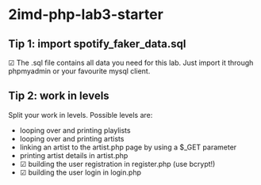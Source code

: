# 2imd-php-lab3-starter
## Tip 1: import spotify_faker_data.sql
☑ The .sql file contains all data you need for this lab. Just import it through phpmyadmin or your favourite mysql client.

## Tip 2: work in levels
Split your work in levels. Possible levels are:
- looping over and printing playlists
- looping over and printing artists
- linking an artist to the artist.php page by using a $_GET parameter
- printing artist details in artist.php
- ☑ building the user registration in register.php (use bcrypt!)
- ☑ building the user login in login.php